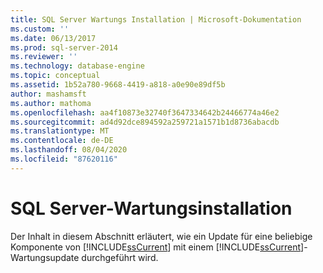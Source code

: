 ```yaml
---
title: SQL Server Wartungs Installation | Microsoft-Dokumentation
ms.custom: ''
ms.date: 06/13/2017
ms.prod: sql-server-2014
ms.reviewer: ''
ms.technology: database-engine
ms.topic: conceptual
ms.assetid: 1b52a780-9668-4419-a818-a0e90e89df5b
author: mashamsft
ms.author: mathoma
ms.openlocfilehash: aa4f10873e32740f3647334642b24466774a46e2
ms.sourcegitcommit: ad4d92dce894592a259721a1571b1d8736abacdb
ms.translationtype: MT
ms.contentlocale: de-DE
ms.lasthandoff: 08/04/2020
ms.locfileid: "87620116"
---
```

# <a name="sql-server-servicing-installation"></a>SQL Server-Wartungsinstallation
  Der Inhalt in diesem Abschnitt erläutert, wie ein Update für eine beliebige Komponente von [!INCLUDE[ssCurrent](../../includes/sscurrent-md.md)] mit einem [!INCLUDE[ssCurrent](../../includes/sscurrent-md.md)]-Wartungsupdate durchgeführt wird.  
  
  
